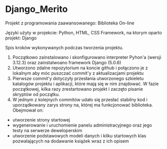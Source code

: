 # Django_Merito
Projekt z programowania zaawansowanego: Biblioteka On-line

Języki użyty w projekcie: Python, HTML, CSS
Framework, na ktorym oparto projekt: Django


Spis kroków wykonywanych podczas tworzenia projektu.

1. Początkowo zainstalowano i skonfigurowano interpreter Pyhon'a (wersji 3.12.3) oraz zainstalwoano framework Django (5.0.6)
2. Utworzono zdalne repozytorium na koncie github i połączono je z lokalnym aby móc puszczać commit'y z aktualizacjami projektu
3. Pierwsze commit'y dotyczyły przesłania utworzonego szkieletu katalogów projektu i aplikacji, które mają się w nim znajdować. 
   W fazie początkowej, kilka razy zrestartowano projekt i zaczęto pisanie skryptów od początku.
4. W jednym z kolejnych commitów udało się przesłać stabilny kod i uporządkowany zarys strony na, której ma funkcjonować biblioteka. Obejmował on: 
- utworzenie strony startowej
- wygenerowanie i uruchomienie panelu administracyjnego oraz jego testy na serwerze deweloperskim
- utworzenie podstawowych modeli danych i kilku startowych klas pozwalających na dodawanie książek wraz z ich opisem